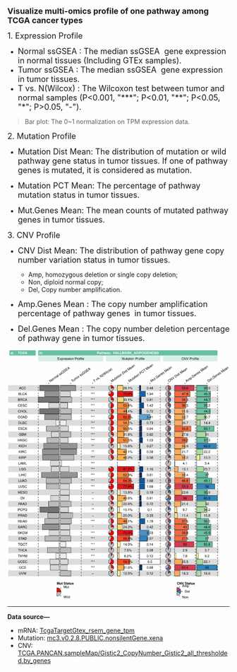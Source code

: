 <font size="4">**Visualize multi-omics profile of one pathway among TCGA cancer types** </font>

<font size="4">1. Expression Profile</font>

- <font size="4">Normal ssGSEA : The median ssGSEA  gene expression in normal tissues (Including GTEx samples).</font>
- <font size="4">Tumor ssGSEA :  The median ssGSEA  gene expression in tumor tissues.</font>
- <font size="4">T vs. N(Wilcox) : The Wilcoxon test between tumor and normal samples (P<0.001, "\*\*\*";  P<0.01, "\*\*";  P<0.05, "\*";  P>0.05, "-").</font>

> Bar plot: The 0~1 normalization on TPM expression data.



<font size="4">2. Mutation Profile</font>

- <font size="4">Mutation Dist Mean:  The distribution of mutation or wild pathway gene status in tumor tissues. If one of pathway genes is mutated, it is considered as mutation. </font>

- <font size="4">Mutation PCT Mean:  The percentage of pathway mutation status in tumor tissues.</font>

- <font size="4">Mut.Genes Mean:  The mean counts of mutated pathway genes in tumor tissues.</font>



<font size="4">3. CNV Profile</font>

- <font size="4">CNV Dist Mean: The distribution of pathway gene copy number variation status in tumor tissues.</font>
  - Amp, homozygous deletion or single copy deletion; 
  - Non, diploid normal copy; 
  - Del, Copy number amplification.


- <font size="4">Amp.Genes Mean : The copy number amplification percentage of pathway genes  in tumor tissues.</font>
- <font size="4">Del.Genes Mean : The copy number deletion percentage of pathway gene in tumor tissues.</font>



<img src="https://raw.githubusercontent.com/lishensuo/images2/main/img01/image-20240622145708792.png" alt="image-20240622145708792"  width="700"/>



---

**Data source—**

- mRNA: [TcgaTargetGtex_rsem_gene_tpm](https://xenabrowser.net/datapages/?dataset=TcgaTargetGtex_rsem_gene_tpm&host=https://toil.xenahubs.net)
- Mutation: [mc3.v0.2.8.PUBLIC.nonsilentGene.xena](https://xenabrowser.net/datapages/?dataset=mc3.v0.2.8.PUBLIC.nonsilentGene.xena&host=https://pancanatlas.xenahubs.net)
- CNV: [TCGA.PANCAN.sampleMap/Gistic2_CopyNumber_Gistic2_all_thresholded.by_genes](https://xenabrowser.net/datapages/?dataset=TCGA.PANCAN.sampleMap/Gistic2_CopyNumber_Gistic2_all_thresholded.by_genes&host=https://tcga.xenahubs.net)



